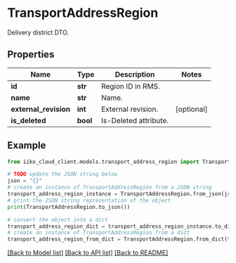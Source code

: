 # TransportAddressRegion

Delivery district DTO.

## Properties

Name | Type | Description | Notes
------------ | ------------- | ------------- | -------------
**id** | **str** | Region ID in RMS. | 
**name** | **str** | Name. | 
**external_revision** | **int** | External revision. | [optional] 
**is_deleted** | **bool** | Is-Deleted attribute. | 

## Example

```python
from iiko_cloud_client.models.transport_address_region import TransportAddressRegion

# TODO update the JSON string below
json = "{}"
# create an instance of TransportAddressRegion from a JSON string
transport_address_region_instance = TransportAddressRegion.from_json(json)
# print the JSON string representation of the object
print(TransportAddressRegion.to_json())

# convert the object into a dict
transport_address_region_dict = transport_address_region_instance.to_dict()
# create an instance of TransportAddressRegion from a dict
transport_address_region_from_dict = TransportAddressRegion.from_dict(transport_address_region_dict)
```
[[Back to Model list]](../README.md#documentation-for-models) [[Back to API list]](../README.md#documentation-for-api-endpoints) [[Back to README]](../README.md)



